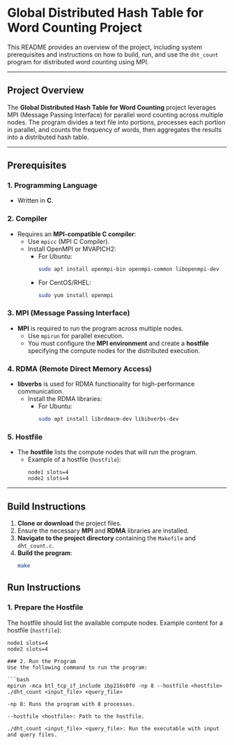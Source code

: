 # Global Distributed Hash Table for Word Counting Project

This README provides an overview of the project, including system prerequisites and instructions on how to build, run, and use the `dht_count` program for distributed word counting using MPI.

---

## Project Overview

The **Global Distributed Hash Table for Word Counting** project leverages MPI (Message Passing Interface) for parallel word counting across multiple nodes. The program divides a text file into portions, processes each portion in parallel, and counts the frequency of words, then aggregates the results into a distributed hash table.

---

## Prerequisites

### 1. **Programming Language**
- Written in **C**.

### 2. **Compiler**
- Requires an **MPI-compatible C compiler**:
  - Use `mpicc` (MPI C Compiler).
  - Install OpenMPI or MVAPICH2:
    - For Ubuntu:
      ```bash
      sudo apt install openmpi-bin openmpi-common libopenmpi-dev
      ```
    - For CentOS/RHEL:
      ```bash
      sudo yum install openmpi
      ```

### 3. **MPI (Message Passing Interface)**
- **MPI** is required to run the program across multiple nodes.
  - Use `mpirun` for parallel execution.
  - You must configure the **MPI environment** and create a **hostfile** specifying the compute nodes for the distributed execution.

### 4. **RDMA (Remote Direct Memory Access)**
- **libverbs** is used for RDMA functionality for high-performance communication.
  - Install the RDMA libraries:
    - For Ubuntu:
      ```bash
      sudo apt install librdmacm-dev libibverbs-dev
      ```

### 5. **Hostfile**
- The **hostfile** lists the compute nodes that will run the program.
  - Example of a hostfile (`hostfile`):
    ```
    node1 slots=4
    node2 slots=4
    ```

---

## Build Instructions

1. **Clone or download** the project files.
2. Ensure the necessary **MPI** and **RDMA** libraries are installed.
3. **Navigate to the project directory** containing the `Makefile` and `dht_count.c`.
4. **Build the program**:
   ```bash
   make

## Run Instructions

### 1. Prepare the Hostfile
The hostfile should list the available compute nodes. Example content for a hostfile (`hostfile`):

```plaintext
node1 slots=4
node2 slots=4

### 2. Run the Program
Use the following command to run the program:

```bash
mpirun -mca btl_tcp_if_include ibp216s0f0 -np 8 --hostfile <hostfile> ./dht_count <input_file> <query_file>

-np 8: Runs the program with 8 processes.

--hostfile <hostfile>: Path to the hostfile.

./dht_count <input_file> <query_file>: Run the executable with input and query files.


